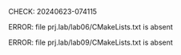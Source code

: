 CHECK: 20240623-074115
ERROR: file prj.lab/lab06/CMakeLists.txt is absent
ERROR: file prj.lab/lab09/CMakeLists.txt is absent
